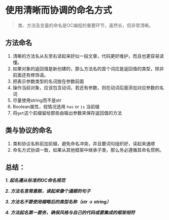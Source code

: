 # 使用清晰而协调的命名方式
> 类、方法及变量的命名是OC编程的重要环节，虽然长，但非常清晰。

## 方法命名

1. 清晰的方法名从左至右读起来好似一段文章，代码更好维护，而且也更容易读懂。
2. 如果对象的返回值是新创建的，那么方法名的首个词应是返回值的类型，除非前面还有修饰语。
3. 把表示参数类型的名词放在参数前面
4. 操作当前对象，应该包含动词，若还有参数，则在动词后面添加对应参数的名词
5. 尽量使用string而不是str
6. Boolean属性，视情况选用 `has` or `is` 当前缀
7. 将`get`这个前缀留给那些由输出参数来保存返回值的方法

## 类与协议的命名

1. 类和协议名称前加前缀，避免命名冲突，并且要词句组织好，读起来通顺
2. 命名方式协调一致，如果从其他框架中继承子类，那么务必遵循其命名惯例。

## 总结：

***1. 起名遵从标准的OC命名规范***

***2. 方法名言简意赅，读起来像个通顺的句子***

***3. 方法名不要使用缩略后的类型名称（str -> string）***

***4. 方法起名第一要务，确保风格与自己的代码或要集成的框架相符***


